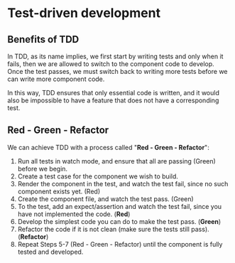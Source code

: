 # Test-driven development

## Benefits of TDD

In TDD, as its name implies, we first start by writing tests and only when it fails, then we are allowed to switch to the component code to develop. Once the test passes, we must switch back to writing more tests before we can write more component code.

In this way, TDD ensures that only essential code is written, and it would also be impossible to have a feature that does not have a corresponding test.

## Red - Green - Refactor

We can achieve TDD with a process called "**Red - Green - Refactor**":

1. Run all tests in watch mode, and ensure that all are passing (Green) before we begin.
2. Create a test case for the component we wish to build.
3. Render the component in the test, and watch the test fail, since no such component exists yet. (Red)
4. Create the component file, and watch the test pass. (Green)
5. To the test, add an expect/assertion and watch the test fail, since you have not implemented the code. (**Red**)
6. Develop the simplest code you can do to make the test pass. (**Green**)
7. Refactor the code if it is not clean (make sure the tests still pass). (**Refactor**)
8. Repeat Steps 5-7 (Red - Green - Refactor) until the component is fully tested and developed.
